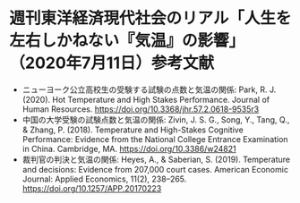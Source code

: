 # 週刊東洋経済現代社会のリアル「人生を左右しかねない『気温』の影響」（2020年7月11日）参考文献

- ニューヨーク公立高校生の受験する試験の点数と気温の関係: Park, R. J. (2020). Hot Temperature and High Stakes Performance. Journal of Human Resources. https://doi.org/10.3368/jhr.57.2.0618-9535r3
- 中国の大学受験の試験点数と気温の関係: Zivin, J. S. G., Song, Y., Tang, Q., & Zhang, P. (2018). Temperature and High-Stakes Cognitive Performance: Evidence from the National College Entrance Examination in China. Cambridge, MA. https://doi.org/10.3386/w24821
- 裁判官の判決と気温の関係: Heyes, A., & Saberian, S. (2019). Temperature and decisions: Evidence from 207,000 court cases. American Economic Journal: Applied Economics, 11(2), 238–265. https://doi.org/10.1257/APP.20170223

